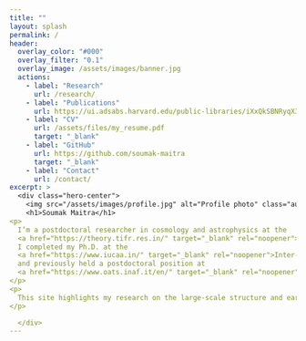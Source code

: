 ```yaml
---
title: ""
layout: splash
permalink: /
header:
  overlay_color: "#000"
  overlay_filter: "0.1"
  overlay_image: /assets/images/banner.jpg
  actions:
    - label: "Research"
      url: /research/
    - label: "Publications"
      url: https://ui.adsabs.harvard.edu/public-libraries/iXxQkSBNRyqX3YxHeLm5JQ
    - label: "CV"
      url: /assets/files/my_resume.pdf
      target: "_blank"
    - label: "GitHub"
      url: https://github.com/soumak-maitra
      target: "_blank"
    - label: "Contact"
      url: /contact/
excerpt: >
  <div class="hero-center">
    <img src="/assets/images/profile.jpg" alt="Profile photo" class="author__avatar" />
    <h1>Soumak Maitra</h1>
<p>
  I’m a postdoctoral researcher in cosmology and astrophysics at the
  <a href="https://theory.tifr.res.in/" target="_blank" rel="noopener">Department of Theoretical Physics, Tata Institute of Fundamental Research (TIFR)</a>, Mumbai.
  I completed my Ph.D. at the
  <a href="https://www.iucaa.in/" target="_blank" rel="noopener">Inter-University Centre for Astronomy and Astrophysics (IUCAA)</a>, Pune,
  and previously held a postdoctoral position at
  <a href="https://www.oats.inaf.it/en/" target="_blank" rel="noopener">INAF – Osservatorio Astronomico di Trieste</a>.
</p>
<p>
  This site highlights my research on the large-scale structure and early Universe—especially the Epoch of Reionization—along with my publications, CV, and ways to get in touch.
</p>

  </div>
---
```

